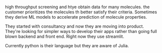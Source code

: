 
high throughput screening and htye obtain data for many molecules. the customer prioritizes the molecules th better satisfy their criteria. Sometimes they derive ML models to accelerate prediction of molecule properties. 

They started with consultancy and now they are moving into product. They're looking for simpler ways to develop their apps rather than going full blown backend and front end. Right now they use streamlit.

Currently python is their language but they are aware of Julia.
